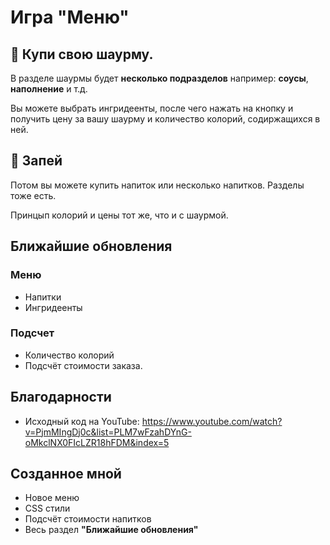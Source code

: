 # Игра "Меню"

## 🌯 Купи свою шаурму.

<p>В разделе шаурмы будет <b>несколько подразделов</b> например: <b>соусы</b>, <b>наполнение</b> и т.д.</p>
<p>Вы можете выбрать ингридеенты, после чего нажать на кнопку и получить цену за вашу шаурму и количество колорий, содиржащихся в ней.</p>

## 🍺 Запей

<p>Потом вы можете купить напиток или несколько напитков. Разделы тоже есть.</p>
<p>Принцып колорий и цены тот же, что и с шаурмой.</p>

## Ближайшие обновления

### Меню

* Напитки
* Ингридеенты

### Подсчет

* Количество колорий
* Подсчёт стоимости заказа.

## Благодарности

* Исходный код на YouTube: https://www.youtube.com/watch?v=PjmMIngDj0c&list=PLM7wFzahDYnG-oMkclNX0FIcLZR18hFDM&index=5

## Созданное мной

* Новое меню
* CSS стили
* Подсчёт стоимости напитков
* Весь раздел <b>"Ближайшие обновления"</b>
